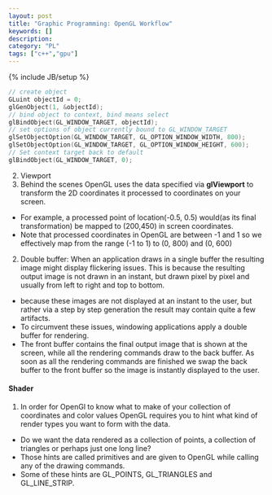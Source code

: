 ```yaml
--- 
layout: post 
title: "Graphic Programming: OpenGL Workflow" 
keywords: [] 
description: 
category: "PL"
tags: ["c++","gpu"]
--- 
```

{% include JB/setup %}


```cpp
// create object
GLuint objectId = 0;
glGenObject(1, &objectId);
// bind object to context, bind means select
glBindObject(GL_WINDOW_TARGET, objectId);
// set options of object currently bound to GL_WINDOW_TARGET
glSetObjectOption(GL_WINDOW_TARGET, GL_OPTION_WINDOW_WIDTH, 800);
glSetObjectOption(GL_WINDOW_TARGET, GL_OPTION_WINDOW_HEIGHT, 600);
// Set context target back to default
glBindObject(GL_WINDOW_TARGET, 0);
```


2. Viewport
1. Behind the scenes OpenGL uses the data specified via **glViewport** to transform the 2D
   coordinates it processed to coordinates on your screen. 
- For example, a processed point of location(-0.5, 0.5) would(as its final transformation) be mapped
  to (200,450) in screen coordinates.
- Note that processed coordinates in OpenGL are between -1 and 1 so we effectively map from the
  range (-1 to 1) to (0, 800) and (0, 600)


2. Double buffer: When an application draws in a single buffer the resulting image might display
   flickering issues. This is because the resulting output image is not drawn in an instant, but
   drawn pixel by pixel and usually from left to right and top to bottom. 
- because these images are not displayed at an instant to the user, but rather via a step by step
  generation the result may contain quite a few artifacts.
- To circumvent these issues, windowing applications apply a double buffer for rendering.
- The front buffer contains the final output image that is shown at the screen, while all the
  rendering commands draw to the back buffer. As soon as all the rendering commands are finished we
  swap the back buffer to the front buffer so the image is instantly displayed to the user.


#### Shader
1. In order for OpenGl to know what to make of your collection of coordinates and color values
   OpenGL requires you to hint what kind of render types you want to form with the data.
- Do we want the data rendered as a collection of points, a collection of triangles or perhaps just
  one long line?
- Those hints are called primitives and are given to OpenGL while calling any of the drawing
  commands.
- Some of these hints are GL_POINTS, GL_TRIANGLES and GL_LINE_STRIP.

